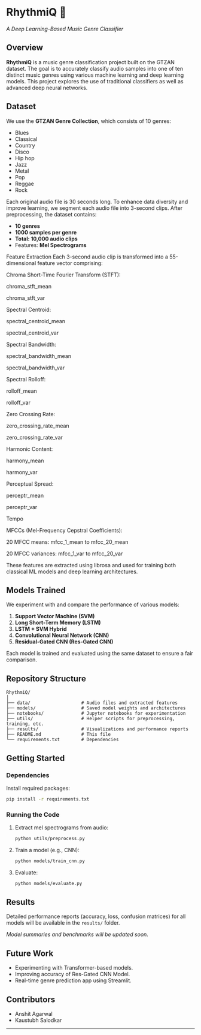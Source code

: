 # RhythmiQ 🎵  
*A Deep Learning-Based Music Genre Classifier*

## Overview  
**RhythmiQ** is a music genre classification project built on the GTZAN dataset. The goal is to accurately classify audio samples into one of ten distinct music genres using various machine learning and deep learning models. This project explores the use of traditional classifiers as well as advanced deep neural networks.

## Dataset  
We use the **GTZAN Genre Collection**, which consists of 10 genres:

- Blues  
- Classical  
- Country  
- Disco  
- Hip hop  
- Jazz  
- Metal  
- Pop  
- Reggae  
- Rock

Each original audio file is 30 seconds long. To enhance data diversity and improve learning, we segment each audio file into 3-second clips. After preprocessing, the dataset contains:

- **10 genres**  
- **1000 samples per genre**  
- **Total: 10,000 audio clips**  
- Features: **Mel Spectrograms**

Feature Extraction
Each 3-second audio clip is transformed into a 55-dimensional feature vector comprising:

Chroma Short-Time Fourier Transform (STFT):

chroma_stft_mean

chroma_stft_var

Spectral Centroid:

spectral_centroid_mean

spectral_centroid_var

Spectral Bandwidth:

spectral_bandwidth_mean

spectral_bandwidth_var

Spectral Rolloff:

rolloff_mean

rolloff_var

Zero Crossing Rate:

zero_crossing_rate_mean

zero_crossing_rate_var

Harmonic Content:

harmony_mean

harmony_var

Perceptual Spread:

perceptr_mean

perceptr_var

Tempo

MFCCs (Mel-Frequency Cepstral Coefficients):

20 MFCC means: mfcc_1_mean to mfcc_20_mean

20 MFCC variances: mfcc_1_var to mfcc_20_var

These features are extracted using librosa and used for training both classical ML models and deep learning architectures.


## Models Trained  
We experiment with and compare the performance of various models:

1. **Support Vector Machine (SVM)**  
2. **Long Short-Term Memory (LSTM)**  
3. **LSTM + SVM Hybrid**  
4. **Convolutional Neural Network (CNN)**  
5. **Residual-Gated CNN (Res-Gated CNN)**

Each model is trained and evaluated using the same dataset to ensure a fair comparison.

## Repository Structure  
```
RhythmiQ/
│
├── data/                   # Audio files and extracted features
├── models/                 # Saved model weights and architectures
├── notebooks/              # Jupyter notebooks for experimentation
├── utils/                  # Helper scripts for preprocessing, training, etc.
├── results/                # Visualizations and performance reports
├── README.md               # This file
└── requirements.txt        # Dependencies
```

## Getting Started

### Dependencies
Install required packages:
```bash
pip install -r requirements.txt
```

### Running the Code
1. Extract mel spectrograms from audio:
   ```bash
   python utils/preprocess.py
   ```
2. Train a model (e.g., CNN):
   ```bash
   python models/train_cnn.py
   ```
3. Evaluate:
   ```bash
   python models/evaluate.py
   ```

## Results  
Detailed performance reports (accuracy, loss, confusion matrices) for all models will be available in the `results/` folder.  

*Model summaries and benchmarks will be updated soon.*

## Future Work  
- Experimenting with Transformer-based models.  
- Improving accuracy of Res-Gated CNN Model. 
- Real-time genre prediction app using Streamlit.

## Contributors  
- Anshit Agarwal  
- Kaustubh Salodkar

---
